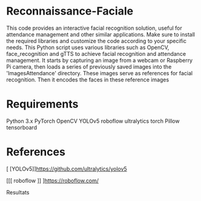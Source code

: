 # Reconnaissance-Faciale
This code provides an interactive facial recognition solution, useful for attendance management and other similar applications. Make sure to install the required libraries and customize the code according to your specific needs. This Python script uses various libraries such as OpenCV, face_recognition and gTTS to achieve facial recognition and attendance management. It starts by capturing an image from a webcam or Raspberry Pi camera, then loads a series of previously saved images into the 'ImagesAttendance' directory. These images serve as references for facial recognition. Then it encodes the faces in these reference images
# Requirements
Python 3.x
PyTorch
OpenCV
YOLOv5
roboflow
ultralytics
torch
Pillow
tensorboard
# References
[ [YOLOv5]]https://github.com/ultralytics/yolov5

[[[ roboflow ]] ]https://roboflow.com/

Resultats
